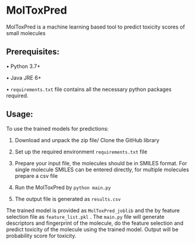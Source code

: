 # MolToxPred
MolToxPred is a machine learning based tool to predict toxicity scores of small molecules


## Prerequisites:

•	Python 3.7+

•	Java JRE 6+

•	`requirements.txt` file contains all the necessary python packages required.

## Usage:

To use the trained models for predictions:

1. Download and unpack the zip file/ Clone the GitHub library 

2. Set up the required environment `requirements.txt` file

3. Prepare your input file, the molecules should be in SMILES format. For single molecule SMILES can be entered directly, for multiple molecules prepare a csv file 

4. Run the MolToxPred by `python main.py`

5. The output file is generated as `results.csv` 
  
The trained model is provided as `MolToxPred_joblib` and the by feature selection file as `feature_list.pkl` . The `main.py` file will generate descriptors and fingerprint of the molecule, do the feature selection and predict toxicity of the molecule using the trained model. Output will be probability score for toxicity.
